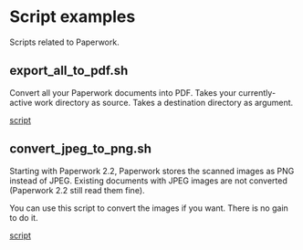 # Script examples

Scripts related to Paperwork.


## export\_all\_to\_pdf.sh

Convert all your Paperwork documents into PDF. Takes your currently-active
work directory as source. Takes a destination directory as argument.

[script](export_all_to_pdf.sh)


## convert\_jpeg\_to\_png.sh

Starting with Paperwork 2.2, Paperwork stores the scanned images as PNG
instead of JPEG. Existing documents with JPEG images are not converted
(Paperwork 2.2 still read them fine).

You can use this script to convert the images if you want. There is no gain
to do it.

[script](convert_jpeg_to_png.sh)
